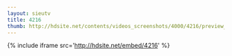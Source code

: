 ```yaml
---
layout: sieutv
title: 4216
thumb: http://hdsite.net/contents/videos_screenshots/4000/4216/preview_360p.mp4.jpg
---
```

{% include iframe src='http://hdsite.net/embed/4216' %}
 
